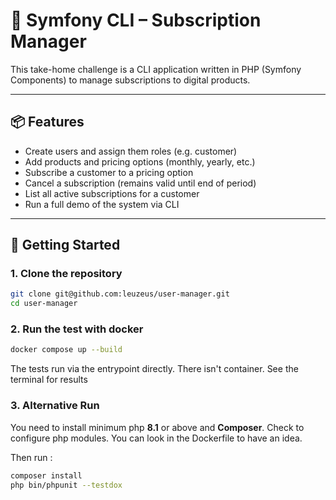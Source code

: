 # 🧪 Symfony CLI – Subscription Manager

This take-home challenge is a CLI application written in PHP (Symfony Components) to manage subscriptions to digital products.

---

## 📦 Features

- Create users and assign them roles (e.g. customer)
- Add products and pricing options (monthly, yearly, etc.)
- Subscribe a customer to a pricing option
- Cancel a subscription (remains valid until end of period)
- List all active subscriptions for a customer
- Run a full demo of the system via CLI

---

## 🚀 Getting Started

### 1. Clone the repository

```bash
git clone git@github.com:leuzeus/user-manager.git
cd user-manager
```

### 2. Run the test with docker

```bash
docker compose up --build
```

The tests run via the entrypoint directly. There isn't container.
See the terminal for results

### 3. Alternative Run

You need to install minimum php __8.1__ or above and __Composer__. 
Check to configure php modules. You can look in the Dockerfile to have an idea.


Then run :

```bash
composer install 
php bin/phpunit --testdox
```
